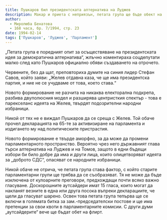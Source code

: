 ```yaml
---
title: Пушкаров бил президентската алтернатива на Луджев
description: Макар и приета с неприязън, петата група ще бъде обект на флирт, прогнозират сини и червени
author: 
  - Миролюба Бенатова
  - 168 часа, бр. 7/1994, стр. 23
date: 1994-02-14
tags: ['Пушкаров', 'Луджев', 'Парламент']
---
```


„Петата група е поредният опит за осъществяване на
президентската идея за демократична алтернатива“, жлъчно
коментираха соцдепутати малко след като Пушкаров официално
обяви създаването на отрочето.

Червените, без да щат, преповториха думите на синия лидер
Стефан Савов, който заяви: „Желев отдавна каза, че ще има
президентска партия, и ние не се учудваме от това, което
става.“

Новото формирование не разчита на никаква електорална
подкрепа, разбива двуполюсния модел и разширява центристкия
спектър - това е парекселанс идеята на Желев, твърдят
подозрителни народни избраници.

Никой от тях не е виждал Пушкаров да се среща с Желев. Той
обаче прочел декларацията на 65-те за активизиране на парламента
и издигането му над политическите пристрастия.

Новото формирование е твърде аморфно, за да може да промени
парламентарното пространство. Вероятно чрез него държавният
глава търси алтернатива на Луджев и на Томов, защото в едни
бъдещи избори би било добре да има и други лица, които
олицетворяват идеята за „доброто СДС“, опасяват се народните
избраници.

Никой обаче не отрича, че петата група става фактор, с който
старите парламентарни групи ще трябва да се съобразяват. Тя
не може да бъде изключена от кулоарните преговори, предхождащи
почти всяко важно гласуване. Доскорошните аутсайдери имат 15
гласа, които могат да накланят везните в една или друга посока
въпреки декларациите, че щели да гласуват шарено. Освен това
петата група тепърва ще се включи в голямата битка за
зам.-председателски постове и ще има претенции за свои квоти в
парламентарните комисии. С други думи „аутсайдерите“ вече ще
бъдат обет на флирт.
